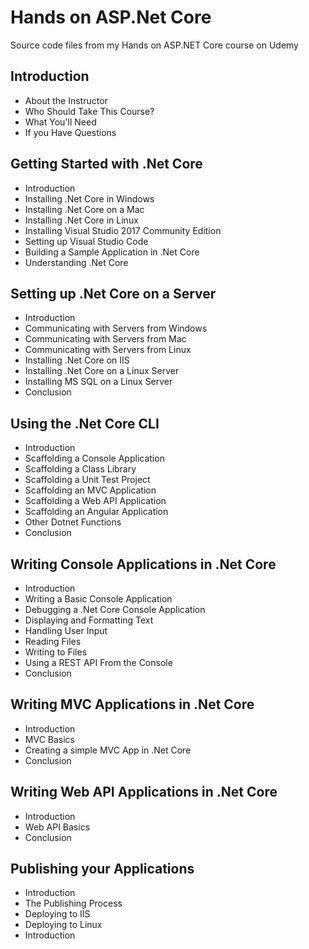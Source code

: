 # Hands on ASP.Net Core
Source code files from my Hands on ASP.NET Core course on Udemy


## Introduction
 
* About the Instructor  
* Who Should Take This Course? 
* What You'll Need 
* If you Have Questions


## Getting Started with .Net Core
* Introduction
* Installing .Net Core in Windows
* Installing .Net Core on a Mac
* Installing .Net Core in Linux
* Installing Visual Studio 2017 Community Edition
* Setting up Visual Studio Code
* Building a Sample Application in .Net Core
* Understanding .Net Core

## Setting up .Net Core on a Server
* Introduction
* Communicating with Servers from Windows
* Communicating with Servers from Mac
* Communicating with Servers from Linux
* Installing .Net Core on IIS
* Installing .Net Core on a Linux Server
* Installing MS SQL on a Linux Server
* Conclusion

## Using the .Net Core CLI
* Introduction
* Scaffolding a Console Application
* Scaffolding a Class Library
* Scaffolding a Unit Test Project
* Scaffolding an MVC Application
* Scaffolding a Web API Application
* Scaffolding an Angular Application
* Other Dotnet Functions
* Conclusion

## Writing Console Applications in .Net Core

* Introduction
* Writing a Basic Console Application
* Debugging a .Net Core Console Application
* Displaying and Formatting Text
* Handling User Input
* Reading Files
* Writing to Files
* Using a REST API From the Console
* Conclusion

## Writing MVC Applications in .Net Core
* Introduction
* MVC Basics
* Creating a simple MVC App in .Net Core
* Conclusion

## Writing Web API Applications in .Net Core
* Introduction
* Web API Basics
* Conclusion

## Publishing your Applications
* Introduction
* The Publishing Process
* Deploying to IIS
* Deploying to Linux
* Introduction